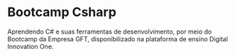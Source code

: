 # Bootcamp Csharp
 Aprendendo C# e suas ferramentas de desenvolvimento, por meio do Bootcamp da Empresa GFT, disponibilizado na plataforma de ensino Digital Innovation One.
